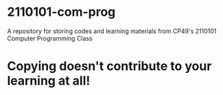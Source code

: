 # 2110101-com-prog

A repository for storing codes and learning materials from CP49's 2110101 Computer Programming Class

# Copying doesn't contribute to your learning at all!
